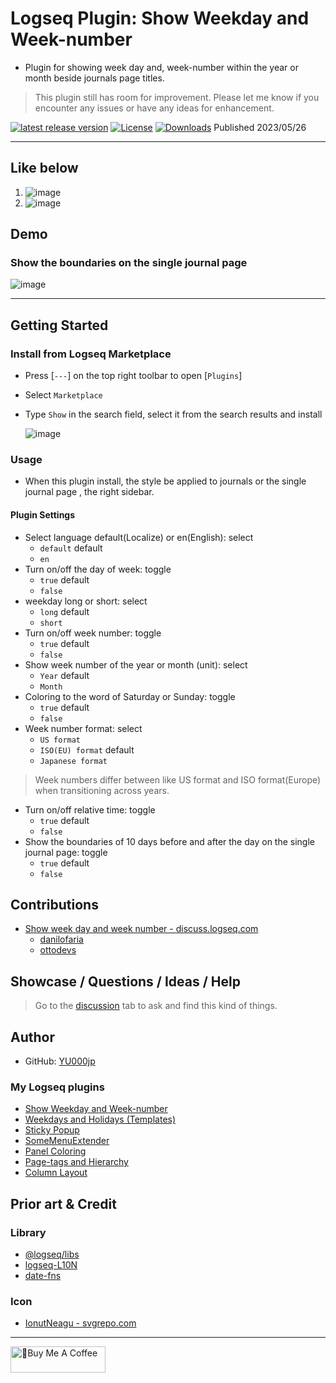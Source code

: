 # Logseq Plugin: Show Weekday and Week-number

- Plugin for showing week day and, week-number within the year or month beside journals page titles.

> This plugin still has room for improvement. Please let me know if you encounter any issues or have any ideas for enhancement.

[![latest release version](https://img.shields.io/github/v/release/YU000jp/logseq-plugin-show-weekday-and-week-number)](https://github.com/YU000jp/logseq-plugin-show-weekday-and-week-number/releases)
[![License](https://img.shields.io/github/license/YU000jp/logseq-plugin-show-weekday-and-week-number?color=blue)](https://github.com/YU000jp/logseq-plugin-show-weekday-and-week-number/LICENSE)
[![Downloads](https://img.shields.io/github/downloads/YU000jp/logseq-plugin-show-weekday-and-week-number/total.svg)](https://github.com/YU000jp/logseq-plugin-show-weekday-and-week-number/releases)
 Published 2023/05/26

---

## Like below

1. ![image](https://github.com/YU000jp/logseq-plugin-show-weekday-and-week-number/assets/111847207/f47b8948-5e7a-4e16-a5ae-6966672742b1)
1. ![image](https://github.com/YU000jp/logseq-plugin-show-weekday-and-week-number/assets/111847207/9426f20e-60ed-48eb-83dd-55dd2b6d6f6b)

## Demo

### Show the boundaries on the single journal page

![image](https://github.com/YU000jp/logseq-plugin-show-weekday-and-week-number/assets/111847207/b0377701-de51-4b56-b677-3735bbff0188)

---

## Getting Started

### Install from Logseq Marketplace

- Press [`---`] on the top right toolbar to open [`Plugins`]
- Select `Marketplace`
- Type `Show` in the search field, select it from the search results and install

   ![image](https://github.com/YU000jp/logseq-plugin-show-weekday-and-week-number/assets/111847207/5c3a2b34-298b-4790-8e12-01d83e289794)

### Usage

- When this plugin install, the style be applied to journals or the single journal page , the right sidebar.

#### Plugin Settings

- Select language default(Localize) or en(English): select
   - `default` default
   - `en`
- Turn on/off the day of week: toggle
   - `true` default
   - `false`
- weekday long or short: select
   - `long` default
   - `short`
- Turn on/off week number: toggle
   - `true` default
   - `false`
- Show week number of the year or month (unit): select
   - `Year` default
   - `Month`
- Coloring to the word of Saturday or Sunday: toggle
   - `true` default
   - `false`
- Week number format: select
   - `US format`
   - `ISO(EU) format` default
   - `Japanese format`
> Week numbers differ between like US format and ISO format(Europe) when transitioning across years.
- Turn on/off relative time: toggle
   - `true` default
   - `false`
- Show the boundaries of 10 days before and after the day on the single journal page: toggle
   - `true` default
   - `false`

## Contributions

- [Show week day and week number - discuss.logseq.com](https://discuss.logseq.com/t/show-week-day-and-week-number/12685/18)
   - [danilofaria](https://discuss.logseq.com/u/danilofaria/)
   - [ottodevs](https://discuss.logseq.com/u/ottodevs/)

## Showcase / Questions / Ideas / Help

> Go to the [discussion](https://github.com/YU000jp/logseq-plugin-show-weekday-and-week-number/discussions) tab to ask and find this kind of things.

## Author

- GitHub: [YU000jp](https://github.com/YU000jp)

### My Logseq plugins

- [Show Weekday and Week-number](https://github.com/YU000jp/logseq-plugin-show-weekday-and-week-number)
- [Weekdays and Holidays (Templates)](https://github.com/YU000jp/logseq-plugin-weekdays-and-weekends)
- [Sticky Popup](https://github.com/YU000jp/logseq-plugin-sticky-popup)
- [SomeMenuExtender](https://github.com/YU000jp/logseq-plugin-some-menu-extender)
- [Panel Coloring](https://github.com/YU000jp/logseq-plugin-panel-coloring)
- [Page-tags and Hierarchy](https://github.com/YU000jp/logseq-page-tags-and-hierarchy)
- [Column Layout](https://github.com/YU000jp/Logseq-column-Layout)

## Prior art & Credit

### Library

- [@logseq/libs](https://logseq.github.io/plugins/)
- [logseq-L10N](https://github.com/sethyuan/logseq-l10n)
- [date-fns](https://date-fns.org/)

### Icon

- [IonutNeagu - svgrepo.com](https://www.svgrepo.com/svg/490868/monday)

---

<a href="https://www.buymeacoffee.com/yu000japan" target="_blank"><img src="https://cdn.buymeacoffee.com/buttons/v2/default-violet.png" alt="🍌Buy Me A Coffee" style="height: 42px;width: 152px" ></a>
